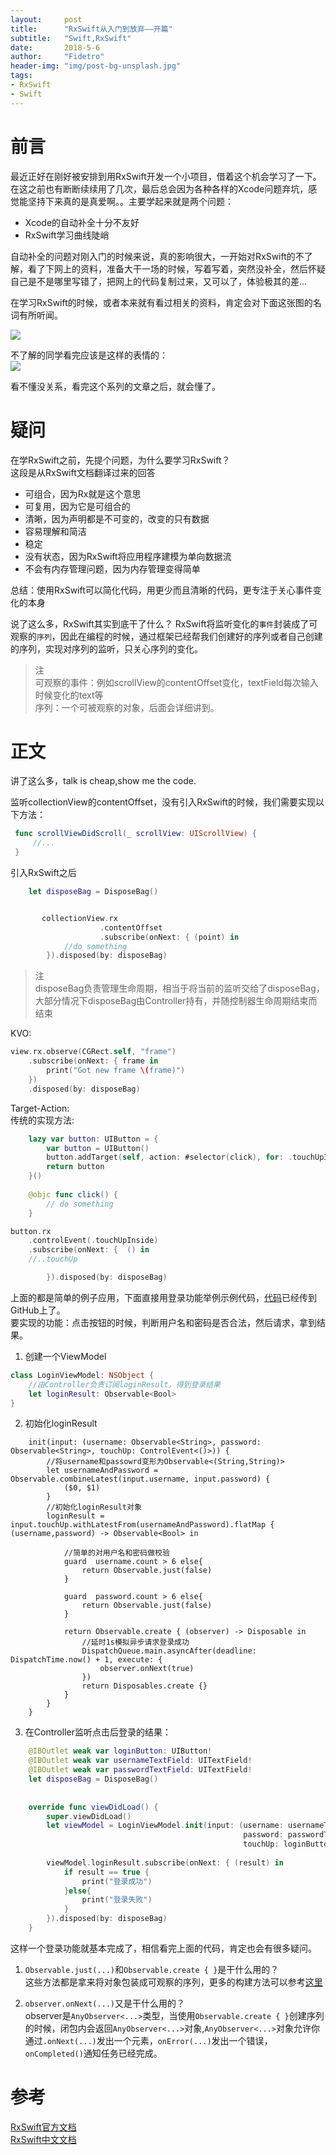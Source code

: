 ```yaml
---
layout:     post
title:      "RxSwift从入门到放弃——开篇"
subtitle:   "Swift,RxSwift"
date:       2018-5-6
author:     "Fidetro"
header-img: "img/post-bg-unsplash.jpg"
tags:
- RxSwift
- Swift
---
```


# 前言  
最近正好在刚好被安排到用RxSwift开发一个小项目，借着这个机会学习了一下。在这之前也有断断续续用了几次，最后总会因为各种各样的Xcode问题弃坑，感觉能坚持下来真的是真爱啊。。主要学起来就是两个问题：  
- Xcode的自动补全十分不友好
- RxSwift学习曲线陡峭   

自动补全的问题对刚入门的时候来说，真的影响很大，一开始对RxSwift的不了解，看了下网上的资料，准备大干一场的时候，写着写着，突然没补全，然后怀疑自己是不是哪里写错了，把网上的代码复制过来，又可以了，体验极其的差...  
   
在学习RxSwift的时候，或者本来就有看过相关的资料，肯定会对下面这张图的名词有所听闻。  

![](http://photocloud.foolishtalk.org/rxswift-know.png)
 

不了解的同学看完应该是这样的表情的：  
![](http://photocloud.foolishtalk.org/black_question.png)  

看不懂没关系，看完这个系列的文章之后，就会懂了。  

# 疑问  
在学RxSwift之前，先提个问题，为什么要学习RxSwift？  
这段是从RxSwift文档翻译过来的回答  
- 可组合，因为Rx就是这个意思  
- 可复用，因为它是可组合的  
- 清晰，因为声明都是不可变的，改变的只有数据  
- 容易理解和简洁
- 稳定  
- 没有状态，因为RxSwift将应用程序建模为单向数据流  
- 不会有内存管理问题，因为内存管理变得简单  

总结：使用RxSwift可以简化代码，用更少而且清晰的代码，更专注于关心事件变化的本身  

说了这么多，RxSwift其实到底干了什么？
RxSwift将监听变化的`事件`封装成了可观察的`序列`，因此在编程的时候，通过框架已经帮我们创建好的序列或者自己创建的序列，实现对序列的监听，只关心序列的变化。
>   注  
可观察的事件：例如scrollView的contentOffset变化，textField每次输入时候变化的text等  
序列：一个可被观察的对象，后面会详细讲到。    

# 正文

讲了这么多，talk is cheap,show me the code.  

监听collectionView的contentOffset，没有引入RxSwift的时候，我们需要实现以下方法：  
```Swift  
 func scrollViewDidScroll(_ scrollView: UIScrollView) {
     //...
 }
```

引入RxSwift之后
```Swift  
    let disposeBag = DisposeBag()


       collectionView.rx
                    .contentOffset
                    .subscribe(onNext: { (point) in
            //do something
        }).disposed(by: disposeBag)
```
>   注  
disposeBag负责管理生命周期，相当于将当前的监听交给了disposeBag，大部分情况下disposeBag由Controller持有，并随控制器生命周期结束而结束  

KVO:  
```Swift
view.rx.observe(CGRect.self, "frame")
    .subscribe(onNext: { frame in
        print("Got new frame \(frame)")
    })
    .disposed(by: disposeBag)
```  

Target-Action:  
传统的实现方法:

```Swift
    lazy var button: UIButton = {
        var button = UIButton()
        button.addTarget(self, action: #selector(click), for: .touchUpInside)
        return button
    }()
    
    @objc func click() {
        // do something
    }
```

```Swift
button.rx
    .controlEvent(.touchUpInside)
    .subscribe(onNext: {  () in
    //..touchUp

        }).disposed(by: disposeBag)

```  

上面的都是简单的例子应用，下面直接用登录功能举例示例代码，[代码](https://github.com/Fidetro/rx-sample-code)已经传到GitHub上了。  
要实现的功能：点击按钮的时候，判断用户名和密码是否合法，然后请求，拿到结果。
1. 创建一个ViewModel  
```Swift
class LoginViewModel: NSObject {
    //由Controller负责订阅loginResult，得到登录结果
    let loginResult: Observable<Bool>
}
```  
2. 初始化loginResult     
```
    init(input: (username: Observable<String>, password: Observable<String>, touchUp: ControlEvent<()>)) {
        //将username和passowrd变形为Observable<(String,String)>
        let usernameAndPassword = Observable.combineLatest(input.username, input.password) {
            ($0, $1)
        }
        //初始化loginResult对象
        loginResult = input.touchUp.withLatestFrom(usernameAndPassword).flatMap { (username,password) -> Observable<Bool> in  

            //简单的对用户名和密码做校验
            guard  username.count > 6 else{
                return Observable.just(false)
            }

            guard  password.count > 6 else{
                return Observable.just(false)
            }

            return Observable.create { (observer) -> Disposable in
                //延时1s模拟异步请求登录成功
                DispatchQueue.main.asyncAfter(deadline: DispatchTime.now() + 1, execute: {
                    observer.onNext(true)
                })
                return Disposables.create {}
            }
        }        
    }
```  
3. 在Controller监听点击后登录的结果：  
```Swift
    @IBOutlet weak var loginButton: UIButton!
    @IBOutlet weak var usernameTextField: UITextField!
    @IBOutlet weak var passwordTextField: UITextField!
    let disposeBag = DisposeBag()
    
    
    override func viewDidLoad() {
        super.viewDidLoad()
        let viewModel = LoginViewModel.init(input: (username: usernameTextField.rx.text.orEmpty.asObservable(),
                                                    password: passwordTextField.rx.text.orEmpty.asObservable(),
                                                    touchUp: loginButton.rx.controlEvent(.touchUpInside)))
        
        viewModel.loginResult.subscribe(onNext: { (result) in
            if result == true {
                print("登录成功")
            }else{
                print("登录失败")
            }
        }).disposed(by: disposeBag)
    }
```  

这样一个登录功能就基本完成了，相信看完上面的代码，肯定也会有很多疑问。  

1. `Observable.just(...)`和`Observable.create { }`是干什么用的？   
这些方法都是拿来将对象包装成可观察的序列，更多的构建方法可以参考[这里](https://beeth0ven.github.io/RxSwift-Chinese-Documentation/content/decision_tree.html)  

2. `observer.onNext(...)`又是干什么用的？  
observer是`AnyObserver<...>`类型，当使用`Observable.create { }`创建序列的时候，闭包内会返回`AnyObserver<...>`对象,`AnyObserver<...>`对象允许你通过`.onNext(...)`发出一个元素，`onError(...)`发出一个错误，`onCompleted()`通知任务已经完成。

# 参考  
[RxSwift官方文档](https://github.com/ReactiveX/RxSwift/blob/master/Documentation/Why.md)  
[RxSwift中文文档](https://beeth0ven.github.io/RxSwift-Chinese-Documentation/)

